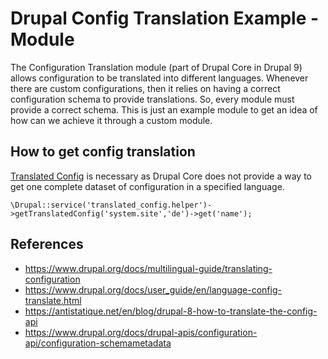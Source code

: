# Drupal Config Translation Example - Module
The Configuration Translation module (part of Drupal Core in Drupal 9) allows configuration to be translated into different languages. Whenever there are custom configurations, then it relies on having a correct configuration schema to provide translations. So, every module must provide a correct schema. This is just an example module to get an idea of how can we achieve it through a custom module.

## How to get config translation
[Translated Config](https://www.drupal.org/project/translated_config) is necessary as Drupal Core does not provide a way to get one complete dataset of configuration in a specified language.

```
\Drupal::service('translated_config.helper')->getTranslatedConfig('system.site','de')->get('name');
```

## References
* https://www.drupal.org/docs/multilingual-guide/translating-configuration
* https://www.drupal.org/docs/user_guide/en/language-config-translate.html
* https://antistatique.net/en/blog/drupal-8-how-to-translate-the-config-api
* https://www.drupal.org/docs/drupal-apis/configuration-api/configuration-schemametadata
